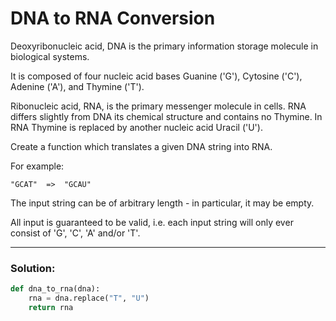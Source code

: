 # DNA to RNA Conversion

Deoxyribonucleic acid, DNA is the primary information storage molecule in biological systems.

It is composed of four nucleic acid bases Guanine ('G'), Cytosine ('C'), Adenine ('A'), and Thymine ('T').

Ribonucleic acid, RNA, is the primary messenger molecule in cells. RNA differs slightly from DNA its chemical structure and contains no Thymine. In RNA Thymine is replaced by another nucleic acid Uracil ('U').

Create a function which translates a given DNA string into RNA.

For example:

```
"GCAT"  =>  "GCAU"
```

The input string can be of arbitrary length - in particular, it may be empty.

All input is guaranteed to be valid, i.e. each input string will only ever consist of 'G', 'C', 'A' and/or 'T'.

---

### Solution:

```python
def dna_to_rna(dna):
    rna = dna.replace("T", "U")
    return rna
```

